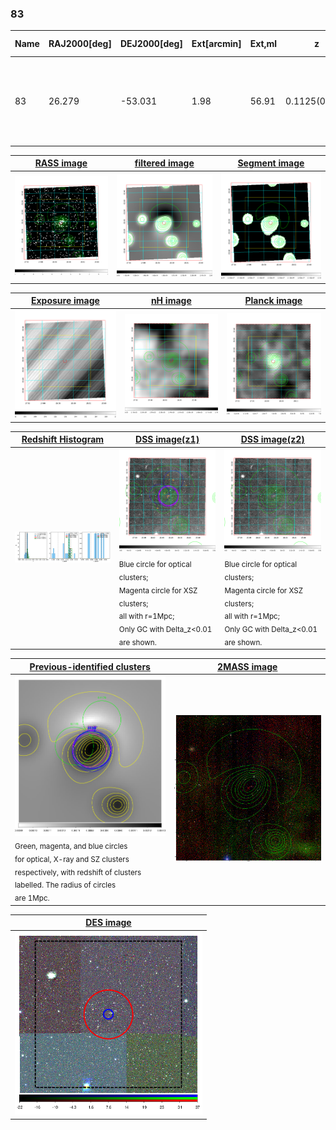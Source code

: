 <div STYLE="page-break-after: always;"></div>

### 83

|Name|RAJ2000[deg]|DEJ2000[deg] |Ext[arcmin]| Ext,ml | z | z_src| C|GC(XSZ,Delta_z<0.01)| GC(OPT,Delta_z<0.01)|GC| R_sig[arcmin] | R500[arcmin] | R500[Mpc]| CRsig[c/s] | CR500[c/s] |L500[1E44 erg/s]|F500[1E-12 erg/s/cm^2]| M500[1E14 Msun]|Tx[keV]|Cnt_sig|Beta|Rc[arcmin]|Comment|Alias|
|---|---|---|---|---|---|------|---|--------|---------|----------|---|---|---|---|---|---|---|---|---|---|---|---|---|---|
|83| 26.279| -53.031| 1.98| 56.91| 0.1125(0.007)| z1, z_xsz| B| B15, H13, MCXC, PSZ2, Tar| A, N| A, B15, H13, MCXC, N, PSZ2, Tar, W, XB| 6.850| 8.155| 1.001| 0.266(0.048)| 0.275(0.049)| 1.725(0.132)| 5.287(0.405)| 3.18(0.12)| 4.53(0.11)| 71.3| 0.939(-0.079+0.044)| 3.794(-0.447+0.371)| -| k216|

|[RASS image](../image/83/83_img.pdf)|[filtered image](../image/83/83_fil.pdf)|[Segment image](../image/83/83_seg.pdf)|
|-------------------|--------------------|-------------------|
| <img src="../image/83/83_img.png" width="300">  | <img src="../image/83/83_fil.png" width="300">   | <img src="../image/83/83_seg.png" width="300">  |

|[Exposure image](../image/83/83_mex.pdf)| [nH image](../image/83/83_nh.pdf)| [Planck image](../image/83/83_p.pdf)|
|-------------------|--------------------|-------------------|
|<img src="../image/83/83_mex.png" width="300">   | <img src="../image/83/83_nh.png" width="300">    | <img src="../image/83/83_p.png" width="300"> |

|[Redshift Histogram](../image/83/83_zg.pdf) | [DSS image(z1)](../image/83/83_dss_z1.pdf)      |  [DSS image(z2)](../image/83/83_dss_z2.pdf)    |
|-------------------|--------------------|-------------------|
|<img src="../image/83/83_zg.png" width="300"> |<img src="../image/83/83_dss_z1.png" width="300"> <sub><br>Blue circle for optical clusters; <br>Magenta circle for XSZ clusters; <br>all with r=1Mpc; <br>Only GC with Delta_z<0.01 are shown. </sub>| <img src="../image/83/83_dss_z2.png" width="300"><sub><br>Blue circle for optical clusters; <br>Magenta circle for XSZ clusters; <br>all with r=1Mpc; <br>Only GC with Delta_z<0.01 are shown. </sub> |

|[Previous-identified clusters](../image/83/83_gc.pdf) | [2MASS image](../image/83/83_2mass.pdf)      |
|-------------------|-------------------|
|<img src=../image/83/83_gc.png width="300"> <br><sub>Green, magenta, and blue circles <br>for optical, X-ray and SZ clusters <br>respectively, with redshift of clusters <br>labelled. The radius of circles <br>are 1Mpc.</sub>|<img src="../image/83/83_2mass.png" width="300">  |

|[DES image](../image/83/83_des.pdf)   |
|-------------------|
| <img src="../image/83/83_des.png" width="300">  |
